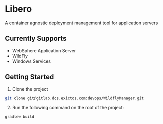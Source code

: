 # Libero

A container agnostic deployment management tool for application servers

## Currently Supports
 * WebSphere Application Server
 * WildFly
 * Windows Services

## Getting Started

1. Clone the project
```sh
git clone git@gitlab.dcs.exictos.com:devops/WildflyManager.git
```

2. Run the following command on the root of the project:
```sh
gradlew build
```